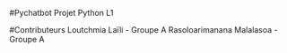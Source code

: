 #Pychatbot
Projet Python L1

#Contributeurs
Loutchmia Laïli - Groupe A
Rasoloarimanana Malalasoa - Groupe A
